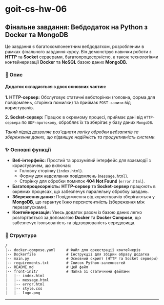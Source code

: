 # goit-cs-hw-06
## Фінальне завдання: Вебдодаток на Python з Docker та MongoDB
Це завдання є багатокомпонентним вебдодатком, розробленим в рамках фінального завдання курсу. Він демонструє навички роботи з **HTTP** та **Socket** серверами, багатопроцесорністю, а також технологіями контейнеризації **Docker** та **NoSQL** базою даних **MongoDB.**

### 🚀 Опис
#### Додаток складається з двох основних частин:
**1. HTTP-сервер:** Обслуговує статичні вебсторінки (головна, форма для повідомлень, сторінка помилки) та приймає `POST-запити` від користувачів.

**2. Socket-сервер:** Працює в окремому процесі, приймає дані від `HTTP-сервера` по `UDP-протоколу`, обробляє їх та зберігає у базу даних `MongoDB`.

*Такий підхід дозволяє роз'єднати логіку обробки вебзапитів та збереження даних, що підвищує надійність та продуктивність системи.*

### ✨ Основні функції
- **Веб-інтерфейс:** Простий та зрозумілий інтерфейс для взаємодії з користувачем, що включає:
  - Головну сторінку (`index.html`).
  - Форму для надсилання повідомлень (`message.html`).
  - Сторінку для обробки помилок **404 Not Found** (`error.html`).
- **Багатопроцесорність:** **HTTP-сервер** та **Socket-сервер** працюють в окремих процесах, що забезпечує паралельну обробку завдань.
- **Збереження даних:** Повідомлення від користувачів зберігаються у **MongoDB**, що гарантує їхню персистентність (збереження між перезапусками).
- **Контейнеризація:** Увесь додаток разом із базою даних легко розгортається за допомогою **Docker** та **Docker Compose**, що забезпечує ізольованість та відтворюваність середовища.

### 📁 Структура
    /
    |-- docker-compose.yaml     # Файл для оркестрації контейнерів
    |-- Dockerfile              # Інструкції для збірки образу додатка
    |-- main.py                 # Основний скрипт (HTTP та Socket сервери)
    |-- requirements.txt        # Список Python-залежностей
    |-- README.md               # Цей файл
    |-- front-init/             # Папка зі статичними файлами
    |   |-- index.html
    |   |-- message.html
    |   |-- error.html
    |   |-- style.css
    |   |-- logo.png

------------
